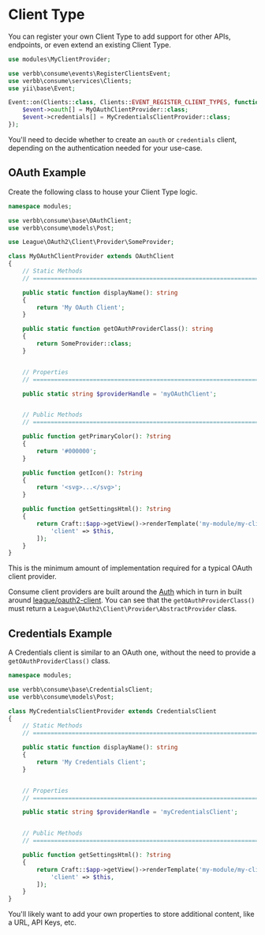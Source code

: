 # Client Type
You can register your own Client Type to add support for other APIs, endpoints, or even extend an existing Client Type.

```php
use modules\MyClientProvider;

use verbb\consume\events\RegisterClientsEvent;
use verbb\consume\services\Clients;
use yii\base\Event;

Event::on(Clients::class, Clients::EVENT_REGISTER_CLIENT_TYPES, function(RegisterClientsEvent $event) {
    $event->oauth[] = MyOAuthClientProvider::class;
    $event->credentials[] = MyCredentialsClientProvider::class;
});
```

You'll need to decide whether to create an `oauth` or `credentials` client, depending on the authentication needed for your use-case.

## OAuth Example
Create the following class to house your Client Type logic.

```php
namespace modules;

use verbb\consume\base\OAuthClient;
use verbb\consume\models\Post;

use League\OAuth2\Client\Provider\SomeProvider;

class MyOAuthClientProvider extends OAuthClient
{
    // Static Methods
    // =========================================================================

    public static function displayName(): string
    {
        return 'My OAuth Client';
    }

    public static function getOAuthProviderClass(): string
    {
        return SomeProvider::class;
    }


    // Properties
    // =========================================================================

    public static string $providerHandle = 'myOAuthClient';


    // Public Methods
    // =========================================================================

    public function getPrimaryColor(): ?string
    {
        return '#000000';
    }

    public function getIcon(): ?string
    {
        return '<svg>...</svg>';
    }

    public function getSettingsHtml(): ?string
    {
        return Craft::$app->getView()->renderTemplate('my-module/my-client/settings', [
            'client' => $this,
        ]);
    }
}
```

This is the minimum amount of implementation required for a typical OAuth client provider.

Consume client providers are built around the [Auth](https://github.com/verbb/auth) which in turn in built around [league/oauth2-client](https://github.com/thephpleague/oauth2-client). You can see that the `getOAuthProviderClass()` must return a `League\OAuth2\Client\Provider\AbstractProvider` class.

## Credentials Example
A Credentials client is similar to an OAuth one, without the need to provide a `getOAuthProviderClass()` class.

```php
namespace modules;

use verbb\consume\base\CredentialsClient;
use verbb\consume\models\Post;

class MyCredentialsClientProvider extends CredentialsClient
{
    // Static Methods
    // =========================================================================

    public static function displayName(): string
    {
        return 'My Credentials Client';
    }


    // Properties
    // =========================================================================

    public static string $providerHandle = 'myCredentialsClient';


    // Public Methods
    // =========================================================================

    public function getSettingsHtml(): ?string
    {
        return Craft::$app->getView()->renderTemplate('my-module/my-client/settings', [
            'client' => $this,
        ]);
    }
}
```

You'll likely want to add your own properties to store additional content, like a URL, API Keys, etc.

